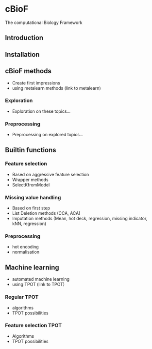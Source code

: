 # cBioF
The computational Biology Framework

## Introduction

## Installation

## cBioF methods

- Create first impressions
- using metalearn methods (link to metalearn)

### Exploration
- Exploration on these topics...

### Preprocessing
- Preprocessing on explored topics...

## Builtin functions

### Feature selection
- Based on aggressive feature selection
- Wrapper methods
- SelectKfromModel

### Missing value handling
- Based on first step
- List Deletion methods (CCA, ACA)
- Imputation methods (Mean, hot deck, regression, missing indicator, kNN, regression)

### Preprocessing
- hot encoding
- normalisation

## Machine learning

- automated machine learning
- using TPOT (link to TPOT)

### Regular TPOT
- algorithms
- TPOT possibilities

### Feature selection TPOT
- Algorithms
- TPOT possibilities